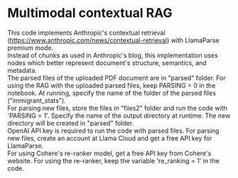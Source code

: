# Multimodal contextual RAG
This code implements Anthropic's contextual retrieval (https://www.anthropic.com/news/contextual-retrieval) with LlamaParse premium mode.  
Instead of chunks as used in Anthropic's blog, this implementation uses nodes which better represent document's structure, semantics, and metadata.  
The parsed files of the uploaded PDF document are in "parsed" folder. For using the RAG with the uploaded parsed files, keep PARSING = 0 in the notebook. At running, specify the name of the folder of the parsed files ("immigrant_stats").  
For parsing new files, store the files in "files2" folder and run the code with 'PARSING = 1'. Specify the name of the output directory at runtime. The new directory will be created in "parsed" folder.  
OpenAI API key is required to run the code with parsed files. For parsing new files, create an account at Llama Cloud and get a free API key for LlamaParse.  
For using Cohere's re-ranker model, get a free API key from Cohere's website. For using the re-ranker, keep the variable 're_ranking = 1' in the code. 

